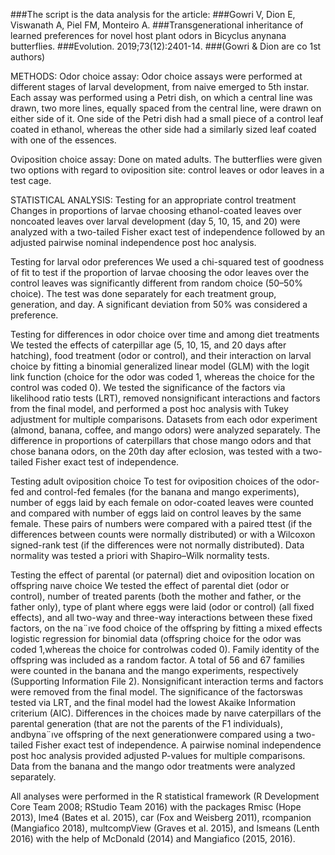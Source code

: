 ###The script is the data analysis for the article:
###Gowri V, Dion E, Viswanath A, Piel FM, Monteiro A. 
###Transgenerational inheritance of learned preferences for novel host plant odors in Bicyclus anynana butterflies.
###Evolution. 2019;73(12):2401-14.
###(Gowri & Dion are co 1st authors)

METHODS:
Odor choice assay: 
Odor choice assays were performed at different stages of larval development, from naive emerged to 5th instar. 
Each assay was performed using a Petri dish, on which a central line was drawn, two more lines, equally spaced from the central line, were drawn on either side of it. 
One side of the Petri dish had a small piece of a control leaf coated in ethanol, whereas the other side had a similarly sized leaf coated with one of the essences. 

Oviposition choice assay: 
Done on mated adults. The butterflies were given two options with regard to oviposition site: control leaves or odor leaves in a test cage.

STATISTICAL ANALYSIS:
Testing for an appropriate control treatment
Changes in proportions of larvae choosing ethanol-coated leaves over noncoated leaves over larval development (day 5, 10, 15, and   20) were analyzed with a two-tailed 
Fisher exact test of independence followed by an adjusted pairwise nominal independence post hoc analysis.

Testing for larval odor preferences
We used a chi-squared test of goodness of fit to test if the proportion of larvae choosing the odor leaves over the control leaves was significantly different from random choice (50–50% choice).
The test was done separately for each treatment group, generation, and day. 
A significant deviation from 50% was considered a preference.

Testing for differences in odor choice over time and among diet treatments
We tested the effects of caterpillar age (5, 10, 15, and 20 days after hatching), food treatment (odor or control), and their interaction on larval choice 
by fitting a binomial generalized linear model (GLM) with the logit link function (choice for the odor was coded 1, whereas the choice for the control was coded 0). 
We tested the significance of the factors via likelihood ratio tests (LRT), removed nonsignificant interactions and factors from the final model, and performed a post hoc analysis with Tukey
adjustment for multiple comparisons. 
Datasets from each odor experiment (almond, banana, coffee, and mango odors) were analyzed separately. 
The difference in proportions of caterpillars that chose mango odors and that chose banana odors, on the 20th day after eclosion, was tested with a two-tailed Fisher exact test of
independence.

Testing adult oviposition choice
To test for oviposition choices of the odor-fed and control-fed females (for the banana and mango experiments), number of eggs laid by each female on odor-coated leaves were counted and compared
with number of eggs laid on control leaves by the same female. 
These pairs of numbers were compared with a paired ttest (if the differences between counts were normally distributed) or with a Wilcoxon signed-rank test (if the differences were not
normally distributed).
Data normality was tested a priori with Shapiro–Wilk normality tests.

Testing the effect of parental (or paternal) diet and oviposition location on offspring naıve choice
We tested the effect of parental diet (odor or control), number of treated parents (both the mother and father, or the father only), type of plant where eggs were laid (odor or control) (all fixed effects),
and all two-way and three-way interactions between these fixed factors, on the na¨ıve food choice of the offspring by fitting a mixed effects logistic regression for binomial data (offspring choice for
the odor was coded 1,whereas the choice for controlwas coded 0).
Family identity of the offspring was included as a random factor.
A total of 56 and 67 families were counted in the banana and the mango experiments, respectively (Supporting Information File 2).
Nonsignificant interaction terms and factors were removed from the final model. 
The significance of the factorswas tested via LRT, and the final model had the lowest Akaike Information criterium (AIC). 
Differences in the choices made by naıve caterpillars of the parental generation (that are not the parents of the F1 individuals), andbyna¨ıve offspring of the next generationwere compared using
a two-tailed Fisher exact test of independence. 
A pairwise nominal independence post hoc analysis provided adjusted P-values for multiple comparisons. Data from the banana and the mango odor treatments were analyzed separately.

All analyses were performed in the R statistical framework (R Development Core Team 2008; RStudio Team 2016)
with the packages Rmisc (Hope 2013), lme4 (Bates et al. 2015), car (Fox and Weisberg 2011), 
rcompanion (Mangiafico 2018), multcompView (Graves et al. 2015), and lsmeans (Lenth 2016)
with the help of McDonald (2014) and Mangiafico (2015, 2016).





